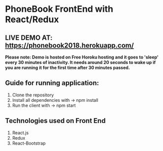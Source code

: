 # PhoneBook FrontEnd with React/Redux

## LIVE DEMO AT: https://phonebook2018.herokuapp.com/
**Please note: Demo is hosted on Free Horoku hosting and it goes to 'sleep' every 30 minutes of inactivity. It needs around 20 seconds to wake up if you are running it for the first time after 30 minutes passed.**

## Guide for running application:

1. Clone the repository 
2. Install all dependencies with -> npm install 
3. Run the client with -> npm start

## Technologies used on Front End

1. React.js
2. Redux
3. React-Bootstrap
